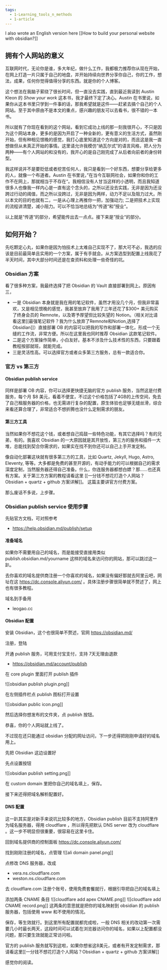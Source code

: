 ```yaml
---
tags:
  - 1-Learning_tools_n_methods
  - 1-article
---
```

I also wrote an English version here [[How to build your personal website with obsidian?]]
## 拥有个人网站的意义

互联网时代，无论你是谁，多大年纪，做什么工作，我都极力推荐你从现在开始，在网上打造一片只属于自己的地盘，并开始持续向世界分享你自己，你的工作，想法，成果，任何你觉得值得分享的东西。就是你的个人博客。

这个想法在我脑子萦绕了很长时间，但一直没去实践，直到最近我读到 Austin Kleon 的 *Show your work* 这本书，我才最终下定了决心。Austin 在书里说，如果你从这本书里只学到一件事的话，那我希望就是这件——赶紧去搞个自己的个人网站。至于其中原由不是本文的重点，感兴趣的朋友可以去看书，很不错的一本书。

所以就有了你现在看到的这个网站，看到它成功上线的那一刻我很开心，不只是因为这个网站本身，更多的是因为开启了一种全新的，更有意义的生活方式，虽然刚开始，但有种相见恨晚的感觉，我打心底里知道这个方向是对的，而且这是我一直想做但从未真正开始的事情。这里请允许我模仿“纳瓦尔式”的语言风格，把人分为两种——有个人网站的和没有的，我开心的是自己刚完成了从后者向前者的身份转型。

我这样说并不是要贬低或者挖苦任何人，我只是看到一个好东西，想要分享给更多的人，就像一个布道者。Austin 在书里说，”在当今互联网社会，如果你和你的工作不在网上，那就相当于不存在“。我相信没有人甘当这样的小透明，而且我知道很多人也像我一样内心是一直有这个念头的，之所以还没去实践，无非是因为还没跨过行动的阈值，而之所以没跨过，无非是因为两样，动力不足以及阻力过大。所以本文的目的也就有二，一是从心理上再推你一把，加强动力; 二是把技术上实现的流程讲清楚，减小阻力。可以不恰当地总结为”传道“和”授业“。

以上就是”传道“的部分，希望能传出去一点点。接下来是”授业“的部分。

## 如何开始？

先吃颗定心丸，如果你是因为怕技术上太难自己实现不了，那大可不必，我选的应该是目前最简单且实用的一个方案，属于有手就会。从方案选型到配置上线我花了半天时间，其中大部分时间还是在查资料和处理一些奇怪的坑。

### Obsidian 方案

看了很多种方案，我最终选择了把 Obsidian 的 Vault 直接部署到网上。原因有三，
- 一是 Obsidian 本身就是我在用的笔记软件，虽然才用没几个月，但我非常喜欢，又是相见恨晚的感觉，我甚至放弃了我用了三年还花了$300+ 美元购买了终身会员的 Remnote，以及寄予厚望但比较失望的 Notion。（相关对比请看这里[[最强笔记软件？我为什么放弃了Remnote和Notion,选择了Obsidian]]）直接部署 OB 的内容可以把我的写作和部署一体化，形成一个无缝的工作流，非常方便。所以在这里我也同时推荐 Obsidian 这款笔记软件。
- 二是这个方案操作简单，小白友好。基本不涉及什么技术性的东西，只要跟着教程按部就班，就能完成。
- 三是灵活性高。可以选择官方或者众多第三方服务，总有一款适合你。
### 官方 vs 第三方

#### Obsidian publish service

同样是部署 OB 内容，你可以选择更快捷无脑的官方 publish 服务，当然这是付费服务，每个月 $8 美元，看着不便宜，不过这个价格包括了4GB的上传空间，免去了自己租服务器的价格，也无需进行复杂的配置，原生体验也足够无缝丝滑，综合来看还算合理了，非常适合不想折腾也没什么定制需求的朋友。

#### 第三方工具

当然如果你不想花这个钱，或者想自己捣鼓一些特色功能，有其它选择吗？有的兄弟，有的。我喜欢 Obsidian 的一大原因就是其开放性，第三方的服务和插件一大堆，总能找到契合你需求的，如果实在找不到你还可以自己上手开发定制。

像自动化部署这块就有很多第三方的工具，比如 Quartz, Jekyll, Hugo, Astro, Eleventy, 等等。大多都是免费的甚至开源的，有动手能力的可以根据自己的需求深度定制，当然服务器还得自己准备。什么，你连服务器都想白嫖？那……也还真有方案。关于第三方方案的教程请看这里 [[一分钱不想花打造个人网站？Obsidian + quartz + github 方案详解]]。 这篇主要讲官方付费方案。

那么废话不多说，上步骤。
###  Obsidian publish service 使用步骤

先贴官方文档，可对照参考
- https://help.obsidian.md/publish/setup

#### 准备域名

如果你不需要用自己的域名，而是能接受直接用类似 publish.obsidian.md/yourname 这样的域名来访问你的网站，那可以跳过这一趴。

去你喜欢的域名提供商注册一个你喜欢的域名，如果没有偏好那就去阿里云吧，网址在这 https://dc.console.aliyun.com/ 。具体注册步骤很简单就不赘述了，网上也有很多教程。

域名到手备用
- leogao.cc
#### Obsidian 配置

安装 Obsidian，这个也很简单不赘述，官网 https://obsidian.md/

注册，登陆

开通 publish 服务，可用支付宝支付，支持 7天无理由退款
-  https://obsidian.md/account/publish

在 core plugin 里面打开 publish 插件

![[obsidian publish plugin.png]]

在左侧插件栏点 publish 图标打开设置

![[obsidian public icon.png]]

然后选择你想发布的文件夹，点 publish 按钮。

恭喜，你的个人网站就上线了。

不过现在还只能通过 obsidian 分配的网址访问，下一步还得把刚刚申请好的域名用上。

先把 Obsidian 这边设置好

先点设置按钮

![[obsidian publish setting.png]]

在 custom domain 里把你自己的域名填上，保存。

接下来还得把域名解析配置好。

#### DNS 配置

这一趴其实是对新手来说坑比较多的地方，Obsidian publish 目前不支持阿里作为域名服务器，得用 cloudflare ，所以得先把默认 DNS server 改为 cloudflare 。这一步不明显但很重要，很容易在这里卡住。

回到域名提供商的控制面板 https://dc.console.aliyun.com/ 

找到刚刚注册的域名，点管理
![[ali domain panel.png]]

点修改 DNS 服务器，改成
- vera.ns.cloudflare.com
- weston.ns.cloudflare.com

去 cloudflare.com 注册个账号，使用免费套餐就行，根据引导把自己的域名填上

添加两条 CNAME 条目
![[cloudflare add apex CNAME.png]]
![[cloudflare add CNAME record.png]]
这两条的意思就是把你的域名映射到 obsidian 的 publish 服务器，包括使用 www 和不使用的情况。

保存，等生效就行。到这里所有配置就都完成啦，一般 DNS 相关的改动第一次需要几小时最长两天，这段时间可以试着在浏览器访问你的域名，如果以上配置都没问题，那只要生效就能正常访问啦。

官方的 publish 服务就写到这啦，如果你想省这8美元，或者有开发定制需求，那请看这里[[一分钱不想花打造个人网站？Obsidian + quartz + github 方案详解]]

感觉你的阅读。